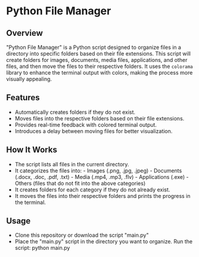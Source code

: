 # Python File Manager

## Overview
"Python File Manager" is a Python script designed to organize files in a directory into specific folders based on their file extensions. This script will create folders for images, documents, media files, applications, and other files, and then move the files to their respective folders. It uses the `colorama` library to enhance the terminal output with colors, making the process more visually appealing.

## Features
- Automatically creates folders if they do not exist.
- Moves files into the respective folders based on their file extensions.
- Provides real-time feedback with colored terminal output.
- Introduces a delay between moving files for better visualization.

## How It Works
- The script lists all files in the current directory.
- It categorizes the files into:
      - Images (.png, .jpg, .jpeg)
      - Documents (.docx, .doc, .pdf, .txt)
      - Media (.mp4, .mp3, .flv)
      - Applications (.exe)
      - Others (files that do not fit into the above categories)
- It creates folders for each category if they do not already exist.
- It moves the files into their respective folders and prints the progress in the terminal.

## Usage
- Clone this repository or download the script "main.py"
- Place the "main.py" script in the directory you want to organize.
  Run the script: python main.py
